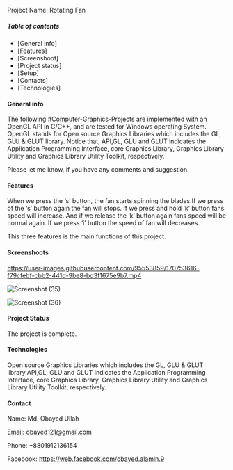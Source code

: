 Project Name: Rotating Fan

##### Table of contents

* [General info] 
* [Features] 
* [Screenshoot] 
* [Project status] 
* [Setup]
* [Contacts]
* [Technologies]


#### General info
The following #Computer-Graphics-Projects are implemented with an OpenGL API in C/C++, 
and are tested for Windows operating System. OpenGL stands for Open source Graphics 
Libraries which includes the GL, GLU & GLUT library. Notice that, API,GL, GLU and GLUT 
indicates the Application Programming Interface, core Graphics Library, Graphics Library 
Utility and Graphics Library Utility Toolkit, respectively.

Please let me know, if you have any comments and suggestion.

#### Features
When we press the ‘s’ button, the fan starts spinning the blades.If we press of the ‘s’ button again the fan will stops.
If we press and hold ‘k’ button fans speed will increase. And if we release the ‘k’ button again fans speed will be normal again. 
If we press ‘i’ button the speed of fan will decreases.

This three features is the main functions of this project.

#### Screenshoots



https://user-images.githubusercontent.com/95553859/170753616-f79cfebf-cbb2-441d-9be8-bd3f1675e9b7.mp4





![Screenshot (35)](https://user-images.githubusercontent.com/95553859/170753810-d859dfa3-015c-4dd8-aaed-4a371809e02a.png)




![Screenshot (36)](https://user-images.githubusercontent.com/95553859/170753941-a423efc7-e533-4e74-ae95-61281c5ff562.png)




#### Project Status
The project is complete.


#### Technologies

Open source Graphics Libraries which includes the GL, GLU & GLUT library.API,GL, GLU and GLUT 
indicates the Application Programming Interface, core Graphics Library, Graphics Library 
Utility and Graphics Library Utility Toolkit, respectively.

#### Contact
Name: Md. Obayed Ullah


Email: obayed121@gmail.com


Phone: +8801912136154


Facebook: https://web.facebook.com/obayed.alamin.9
